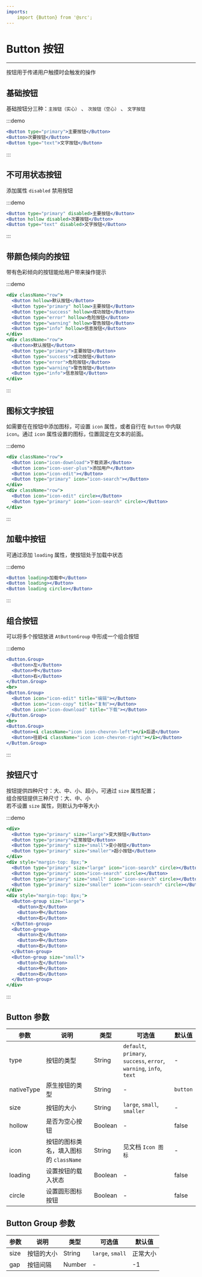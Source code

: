```yaml
---
imports:
    import {Button} from '@src';
---
```


# Button 按钮

---

按钮用于传递用户触摸时会触发的操作

## 基础按钮

基础按钮分三种：`主按钮（实心）` 、 `次按钮（空心）` 、 `文字按钮`

:::demo

```jsx
<Button type="primary">主要按钮</Button>
<Button>次要按钮</Button>
<Button type="text">文字按钮</Button>
```


:::

## 不可用状态按钮

添加属性 `disabled` 禁用按钮

:::demo

```jsx
<Button type="primary" disabled>主要按钮</Button>
<Button hollow disabled>次要按钮</Button>
<Button type="text" disabled>文字按钮</Button>
```

:::

## 带颜色倾向的按钮

带有色彩倾向的按钮能给用户带来操作提示

:::demo

```jsx
<div className="row">
  <Button hollow>默认按钮</Button>
  <Button type="primary" hollow>主要按钮</Button>
  <Button type="success" hollow>成功按钮</Button>
  <Button type="error" hollow>危险按钮</Button>
  <Button type="warning" hollow>警告按钮</Button>
  <Button type="info" hollow>信息按钮</Button>
</div>
<div className="row">
  <Button>默认按钮</Button>
  <Button type="primary">主要按钮</Button>
  <Button type="success">成功按钮</Button>
  <Button type="error">危险按钮</Button>
  <Button type="warning">警告按钮</Button>
  <Button type="info">信息按钮</Button>
</div>
```

:::

## 图标文字按钮

如需要在在按钮中添加图标，可设置 `icon` 属性，或者自行在 `Button` 中内联 `icon`。通过 `icon` 属性设置的图标，位置固定在文本的前面。

:::demo

```jsx
<div className="row">
  <Button icon="icon-download">下载资源</Button>
  <Button icon="icon-user-plus">添加用户</Button>
  <Button icon="icon-edit"></Button>
  <Button type="primary" icon="icon-search"></Button>
</div>
<div className="row">
  <Button icon="icon-edit" circle></Button>
  <Button type="primary" icon="icon-search" circle></Button>
</div>
```

:::

## 加载中按钮

可通过添加 `loading` 属性，使按钮处于加载中状态

:::demo

```jsx
<Button loading>加载中</Button>
<Button loading></Button>
<Button loading circle></Button>
```

:::

## 组合按钮

可以将多个按钮放进 `AtButtonGroup` 中形成一个组合按钮

:::demo

```jsx
<Button.Group>
  <Button>左</Button>
  <Button>中</Button>
  <Button>右</Button>
</Button.Group>
<br>
<Button.Group>
  <Button icon="icon-edit" title="编辑"></Button>
  <Button icon="icon-copy" title="复制"></Button>
  <Button icon="icon-download" title="下载"></Button>
</Button.Group>
<br>
<Button.Group>
  <Button><i className="icon icon-chevron-left"></i>后退</Button>
  <Button>往前<i className="icon icon-chevron-right"></i></Button>
</Button.Group>
```

:::

## 按钮尺寸

按钮提供四种尺寸：大、中、小、超小，可通过 `size` 属性配置；<br>
组合按钮提供三种尺寸：大、中、小<br>
若不设置 `size` 属性，则默认为中等大小

:::demo

```jsx
<div>
  <Button type="primary" size="large">变大按钮</Button>
  <Button type="primary">正常按钮</Button>
  <Button type="primary" size="small">变小按钮</Button>
  <Button type="primary" size="smaller">超小按钮</Button>
</div>
<div style="margin-top: 8px;">
  <Button type="primary" size="large" icon="icon-search" circle></Button>
  <Button type="primary" icon="icon-search" circle></Button>
  <Button type="primary" size="small" icon="icon-search" circle></Button>
  <Button type="primary" size="smaller" icon="icon-search" circle></Button>
</div>
<div style="margin-top: 8px;">
  <Button-group size="large">
    <Button>左</Button>
    <Button>中</Button>
    <Button>右</Button>
  </Button-group>
  <Button-group>
    <Button>左</Button>
    <Button>中</Button>
    <Button>右</Button>
  </Button-group>
  <Button-group size="small">
    <Button>左</Button>
    <Button>中</Button>
    <Button>右</Button>
  </Button-group>
</div>
```

:::

## Button 参数

| 参数       | 说明                                   | 类型    | 可选值                                                              | 默认值   |
| ---------- | -------------------------------------- | ------- | ------------------------------------------------------------------- | -------- |
| type       | 按钮的类型                             | String  | `default`, `primary`, `success`, `error`, `warning`, `info`, `text` | -        |
| nativeType | 原生按钮的类型                         | String  | -                                                                   | `button` |
| size       | 按钮的大小                             | String  | `large`, `small`, `smaller`                                         | -        |
| hollow     | 是否为空心按钮                         | Boolean | -                                                                   | false    |
| icon       | 按钮的图标类名，填入图标的 `className` | String  | 见文档 `Icon 图标`                                                  | -        |
| loading    | 设置按钮的载入状态                     | Boolean | -                                                                   | false    |
| circle     | 设置圆形图标按钮                       | Boolean | -                                                                   | false    |

## Button Group 参数

| 参数 | 说明       | 类型   | 可选值           | 默认值   |
| ---- | ---------- | ------ | ---------------- | -------- |
| size | 按钮的大小 | String | `large`, `small` | 正常大小 |
| gap  | 按钮间隔   | Number | -                | -1       |
